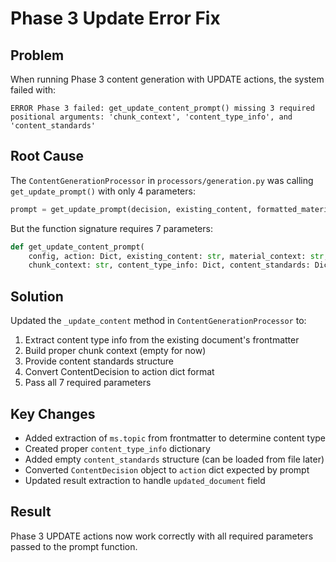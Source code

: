 # Phase 3 Update Error Fix

## Problem
When running Phase 3 content generation with UPDATE actions, the system failed with:
```
ERROR Phase 3 failed: get_update_content_prompt() missing 3 required positional arguments: 'chunk_context', 'content_type_info', and 'content_standards'
```

## Root Cause
The `ContentGenerationProcessor` in `processors/generation.py` was calling `get_update_prompt()` with only 4 parameters:
```python
prompt = get_update_prompt(decision, existing_content, formatted_materials, config)
```

But the function signature requires 7 parameters:
```python
def get_update_content_prompt(
    config, action: Dict, existing_content: str, material_context: str,
    chunk_context: str, content_type_info: Dict, content_standards: Dict) -> str:
```

## Solution
Updated the `_update_content` method in `ContentGenerationProcessor` to:
1. Extract content type info from the existing document's frontmatter
2. Build proper chunk context (empty for now)
3. Provide content standards structure
4. Convert ContentDecision to action dict format
5. Pass all 7 required parameters

## Key Changes
- Added extraction of `ms.topic` from frontmatter to determine content type
- Created proper `content_type_info` dictionary
- Added empty `content_standards` structure (can be loaded from file later)
- Converted `ContentDecision` object to `action` dict expected by prompt
- Updated result extraction to handle `updated_document` field

## Result
Phase 3 UPDATE actions now work correctly with all required parameters passed to the prompt function. 